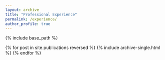 ```yaml
---
layout: archive
title: "Professional Experience"
permalink: /experience/
author_profile: true
---
```


{% include base_path %}

{% for post in site.publications reversed %}
  {% include archive-single.html %}
{% endfor %}
